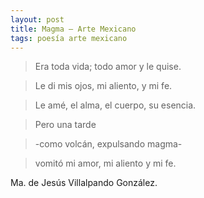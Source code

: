 ```yaml
---
layout: post
title: Magma – Arte Mexicano
tags: poesía arte mexicano
---
```


>    Era toda vida; todo amor y le quise.

>    Le di mis ojos, mi aliento, y mi fe.

>    Le amé, el alma, el cuerpo, su esencia.

>    Pero una tarde

>    -como volcán, expulsando magma-

>    vomitó mi amor, mi aliento y mi fe.

Ma. de Jesús Villalpando González.

